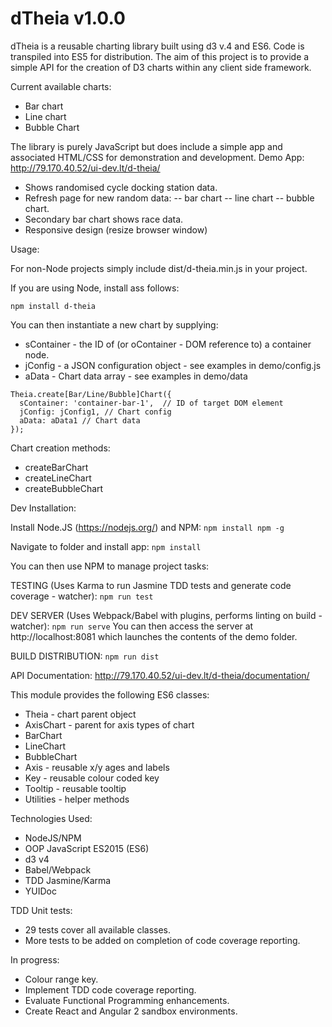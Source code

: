 # dTheia v1.0.0
dTheia is a reusable charting library built using d3 v.4 and ES6. Code is transpiled into ES5 for distribution. The aim of this project is to provide a simple API for the creation of D3 charts within any client side framework.

Current available charts:
- Bar chart
- Line chart
- Bubble Chart

The library is purely JavaScript but does include a simple app and associated HTML/CSS for demonstration and development.
Demo App: http://79.170.40.52/ui-dev.lt/d-theia/
- Shows randomised cycle docking station data.
- Refresh page for new random data:
-- bar chart
-- line chart
-- bubble chart.
- Secondary bar chart shows race data.
- Responsive design (resize browser window)

Usage:

For non-Node projects simply include dist/d-theia.min.js in your project.

If you are using Node, install ass follows:

```npm install d-theia```

You can then instantiate a new chart by supplying:
- sContainer - the ID of (or oContainer - DOM reference to) a container node.
- jConfig - a JSON configuration object - see examples in demo/config.js
- aData - Chart data array - see examples in demo/data

```
Theia.create[Bar/Line/Bubble]Chart({
  sContainer: 'container-bar-1',  // ID of target DOM element
  jConfig: jConfig1, // Chart config
  aData: aData1 // Chart data
});
```

Chart creation methods:
* createBarChart
* createLineChart
* createBubbleChart

Dev Installation:

Install Node.JS (https://nodejs.org/) and NPM:
```npm install npm -g```

Navigate to folder and install app:
```npm install```

You can then use NPM to manage project tasks:

TESTING (Uses Karma to run Jasmine TDD tests and generate code coverage - watcher):
```npm run test```

DEV SERVER (Uses Webpack/Babel with plugins, performs linting on build - watcher):
```npm run serve```
You can then access the server at http://localhost:8081 which launches the contents of the demo folder.

BUILD DISTRIBUTION:
```npm run dist```


API Documentation: http://79.170.40.52/ui-dev.lt/d-theia/documentation/

This module provides the following ES6 classes:

- Theia - chart parent object
- AxisChart - parent for axis types of chart
- BarChart
- LineChart
- BubbleChart
- Axis - reusable x/y ages and labels
- Key - reusable colour coded key
- Tooltip - reusable tooltip
- Utilities - helper methods

Technologies Used:

- NodeJS/NPM
- OOP JavaScript ES2015 (ES6)
- d3 v4
- Babel/Webpack
- TDD Jasmine/Karma
- YUIDoc

TDD Unit tests:

- 29 tests cover all available classes.
- More tests to be added on completion of code coverage reporting.

In progress:

- Colour range key.
- Implement TDD code coverage reporting.
- Evaluate Functional Programming enhancements.
- Create React and Angular 2 sandbox environments.
